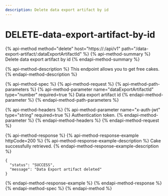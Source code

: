 ```yaml
---
description: Delete data export artifact by id
---
```


# DELETE-data-export-artifact-by-id

{% api-method method="delete" host="https://<host>:<port>/api/v1" path="/data-export-artifact/:dataExportArtifactId" %}
{% api-method-summary %}
Delete data export artifact by id
{% endapi-method-summary %}

{% api-method-description %}
This endpoint allows you to get free cakes.
{% endapi-method-description %}

{% api-method-spec %}
{% api-method-request %}
{% api-method-path-parameters %}
{% api-method-parameter name="dataExportArtifactId" type="number" required=true %}
Data export artifact id
{% endapi-method-parameter %}
{% endapi-method-path-parameters %}

{% api-method-headers %}
{% api-method-parameter name="x-auth-jwt" type="string" required=true %}
Authentication token.
{% endapi-method-parameter %}
{% endapi-method-headers %}
{% endapi-method-request %}

{% api-method-response %}
{% api-method-response-example httpCode=200 %}
{% api-method-response-example-description %}
Cake successfully retrieved.
{% endapi-method-response-example-description %}

```
{
  "status": "SUCCESS",
  "message": "Data Export artifact deleted"
}
```
{% endapi-method-response-example %}
{% endapi-method-response %}
{% endapi-method-spec %}
{% endapi-method %}



